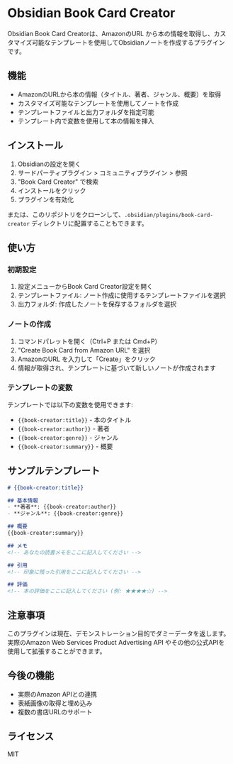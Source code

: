 # Obsidian Book Card Creator

Obsidian Book Card Creatorは、AmazonのURL から本の情報を取得し、カスタマイズ可能なテンプレートを使用してObsidianノートを作成するプラグインです。

## 機能

- AmazonのURLから本の情報（タイトル、著者、ジャンル、概要）を取得
- カスタマイズ可能なテンプレートを使用してノートを作成
- テンプレートファイルと出力フォルダを指定可能
- テンプレート内で変数を使用して本の情報を挿入

## インストール

1. Obsidianの設定を開く
2. サードパーティプラグイン > コミュニティプラグイン > 参照
3. "Book Card Creator" で検索
4. インストールをクリック
5. プラグインを有効化

または、このリポジトリをクローンして、`.obsidian/plugins/book-card-creator` ディレクトリに配置することもできます。

## 使い方

### 初期設定

1. 設定メニューからBook Card Creator設定を開く
2. テンプレートファイル: ノート作成に使用するテンプレートファイルを選択
3. 出力フォルダ: 作成したノートを保存するフォルダを選択

### ノートの作成

1. コマンドパレットを開く（Ctrl+P または Cmd+P）
2. "Create Book Card from Amazon URL" を選択
3. AmazonのURL を入力して「Create」をクリック
4. 情報が取得され、テンプレートに基づいて新しいノートが作成されます

### テンプレートの変数

テンプレートでは以下の変数を使用できます:

- `{{book-creator:title}}` - 本のタイトル
- `{{book-creator:author}}` - 著者
- `{{book-creator:genre}}` - ジャンル
- `{{book-creator:summary}}` - 概要

## サンプルテンプレート

```markdown
# {{book-creator:title}}

## 基本情報
- **著者**: {{book-creator:author}}
- **ジャンル**: {{book-creator:genre}}

## 概要
{{book-creator:summary}}

## メモ
<!-- あなたの読書メモをここに記入してください -->

## 引用
<!-- 印象に残った引用をここに記入してください -->

## 評価
<!-- 本の評価をここに記入してください (例: ★★★★☆) -->
```

## 注意事項

このプラグインは現在、デモンストレーション目的でダミーデータを返します。実際のAmazon Web Services Product Advertising API やその他の公式APIを使用して拡張することができます。

## 今後の機能

- 実際のAmazon APIとの連携
- 表紙画像の取得と埋め込み
- 複数の書店URLのサポート

## ライセンス

MIT